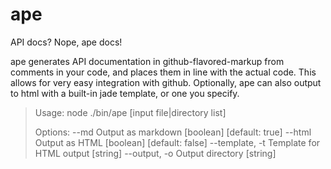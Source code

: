 ape
===

API docs? Nope, ape docs!

ape generates API documentation in github-flavored-markup from comments in your code, and places them in line with the actual code. This allows for very easy integration with github.
Optionally, ape can also output to html with a built-in jade template, or one you specify.

> Usage: node ./bin/ape [input file|directory list]
> 
> Options:
>   --md            Output as markdown        [boolean]  [default: true]
>   --html          Output as HTML            [boolean]  [default: false]
>   --template, -t  Template for HTML output  [string]
>   --output, -o    Output directory          [string]

